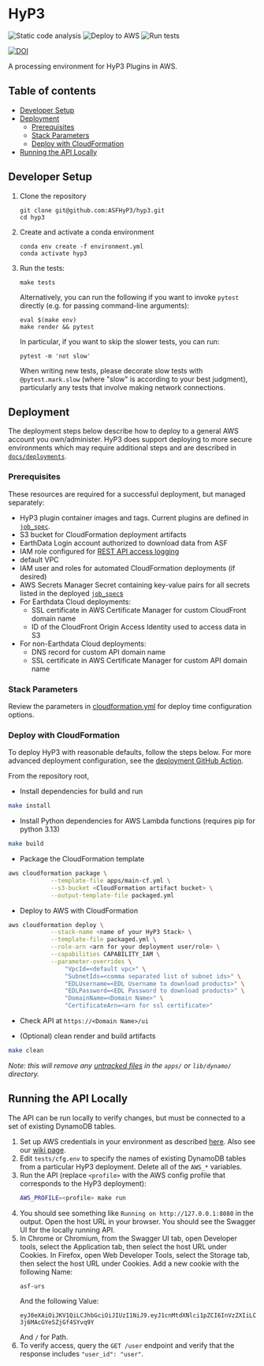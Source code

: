 # HyP3
![Static code analysis](https://github.com/ASFHyP3/hyp3/workflows/Static%20code%20analysis/badge.svg)
![Deploy to AWS](https://github.com/ASFHyP3/hyp3/workflows/Deploy%20to%20AWS/badge.svg)
![Run tests](https://github.com/ASFHyP3/hyp3/workflows/Run%20tests/badge.svg)

[![DOI](https://zenodo.org/badge/259996151.svg)](https://zenodo.org/badge/latestdoi/259996151)


A processing environment for HyP3 Plugins in AWS.

## Table of contents
- [Developer Setup](#developer-setup)
- [Deployment](#deployment)
  - [Prerequisites](#prerequisites)
  - [Stack Parameters](#stack-parameters)
  - [Deploy with CloudFormation](#deploy-with-cloudformation)
- [Running the API Locally](#running-the-api-locally)

## Developer Setup

1. Clone the repository
   ```
   git clone git@github.com:ASFHyP3/hyp3.git
   cd hyp3
   ```
2. Create and activate a conda environment
   ```
   conda env create -f environment.yml
   conda activate hyp3
   ```
3. Run the tests:
   ```
   make tests
   ```
   Alternatively, you can run the following if you want to invoke `pytest` directly
   (e.g. for passing command-line arguments):
   ```
   eval $(make env)
   make render && pytest
   ```
   In particular, if you want to skip the slower tests, you can run:
   ```
   pytest -m 'not slow'
   ```
   When writing new tests, please decorate slow tests with `@pytest.mark.slow`
   (where "slow" is according to your best judgment),
   particularly any tests that involve making network connections.

## Deployment

The deployment steps below describe how to deploy to a general AWS account you own/administer.
HyP3 does support deploying to more secure environments which may require additional steps and are
described in [`docs/deployments`](docs/deployments).

### Prerequisites
These resources are required for a successful deployment, but managed separately:

- HyP3 plugin container images and tags. Current plugins are defined in [`job_spec`](./job_spec).
- S3 bucket for CloudFormation deployment artifacts
- EarthData Login account authorized to download data from ASF
- IAM role configured for [REST API access logging](https://docs.aws.amazon.com/apigateway/latest/developerguide/set-up-logging.html#set-up-access-logging-permissions)
- default VPC
- IAM user and roles for automated CloudFormation deployments (if desired)
- AWS Secrets Manager Secret containing key-value pairs for all secrets listed in the deployed [`job_spec`s](./job_spec)
- For Earthdata Cloud deployments:
  - SSL certificate in AWS Certificate Manager for custom CloudFront domain name
  - ID of the CloudFront Origin Access Identity used to access data in S3 
- For non-Earthdata Cloud deployments:
  - DNS record for custom API domain name
  - SSL certificate in AWS Certificate Manager for custom API domain name

### Stack Parameters
Review the parameters in [cloudformation.yml](apps/main-cf.yml) for deploy time configuration options.

### Deploy with CloudFormation

To deploy HyP3 with reasonable defaults, follow the steps below. For more advanced
deployment configuration, see the [deployment GitHub Action](.github/actions/deploy-hyp3/action.yml).

From the repository root, 

- Install dependencies for build and run
```sh
make install
```

- Install Python dependencies for AWS Lambda functions (requires pip for python 3.13)
```sh
make build
```

- Package the CloudFormation template
```sh
aws cloudformation package \
            --template-file apps/main-cf.yml \
            --s3-bucket <CloudFormation artifact bucket> \
            --output-template-file packaged.yml
```

- Deploy to AWS with CloudFormation
```sh
aws cloudformation deploy \
            --stack-name <name of your HyP3 Stack> \
            --template-file packaged.yml \
            --role-arn <arn for your deployment user/role> \
            --capabilities CAPABILITY_IAM \
            --parameter-overrides \
                "VpcId=<default vpc>" \
                "SubnetIds=<comma separated list of subnet ids>" \
                "EDLUsername=<EDL Username to download products>" \
                "EDLPassword=<EDL Password to download products>" \
                "DomainName=<Domain Name>" \
                "CertificateArn=<arn for ssl certificate>"
```
- Check API at `https://<Domain Name>/ui`

- (Optional) clean render and build artifacts
```sh
make clean
```
*Note: this will remove any [untracked files](https://git-scm.com/docs/git-ls-files#Documentation/git-ls-files.txt--o)
in the `apps/` or `lib/dynamo/` directory.*

## Running the API Locally

The API can be run locally to verify changes, but must be connected to a set of existing DynamoDB tables.

1. Set up AWS credentials in your environment as described
   [here](https://boto3.amazonaws.com/v1/documentation/api/latest/guide/quickstart.html#configuration).
   Also see our [wiki page](https://github.com/ASFHyP3/.github-private/wiki/AWS-Access#aws-access-keys).
2. Edit `tests/cfg.env` to specify the names of existing DynamoDB tables from a particular HyP3 deployment.
   Delete all of the `AWS_*` variables.
3. Run the API (replace `<profile>` with the AWS config profile that corresponds to the HyP3 deployment):
   ```sh
   AWS_PROFILE=<profile> make run
   ```
4. You should see something like `Running on http://127.0.0.1:8080` in the output. Open the host URL in your browser.
   You should see the Swagger UI for the locally running API.
5. In Chrome or Chromium, from the Swagger UI tab, open Developer tools, select the Application tab, then select
   the host URL under Cookies. In Firefox, open Web Developer Tools, select the Storage tab, then select
   the host URL under Cookies. Add a new cookie with the following Name:
   ```
   asf-urs
   ```
   And the following Value:
   ```
   eyJ0eXAiOiJKV1QiLCJhbGciOiJIUzI1NiJ9.eyJ1cnMtdXNlci1pZCI6InVzZXIiLCJleHAiOjIxNTk1Mzc0OTYyLCJ1cnMtZ3JvdXBzIjpbeyJuYW1lIjoiYXV0aC1ncm91cCIsImFwcF91aWQiOiJhdXRoLXVpZCJ9XX0.hMtgDTqS5wxDPCzK9MlXB-3j6MAcGYeSZjGf4SYvq9Y
   ```
   And `/` for Path.
6. To verify access, query the `GET /user` endpoint and verify that the response includes `"user_id": "user"`.
